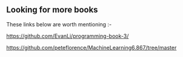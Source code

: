## Looking for more books

These links below are worth mentioning :-

https://github.com/EvanLi/programming-book-3/

https://github.com/peteflorence/MachineLearning6.867/tree/master

